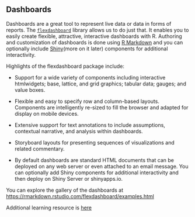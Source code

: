 ## Dashboards

Dashboards are a great tool to represent live data or data in forms of reports. The [`flexdashboard`](http://rmarkdown.rstudio.com/flexdashboard/) library allows us to do just that. It enables you to easily create flexible, attractive, interactive dashboards with R. Authoring and customization of dashboards is done using [R Markdown](http://rmarkdown.rstudio.com/) and you can optionally include [Shiny](http://shiny.rstudio.com/)(more on it later) components for additional interactivity.

Highlights of the flexdashboard package include:

-    Support for a wide variety of components including interactive htmlwidgets; base, lattice, and grid graphics; tabular data; gauges; and value boxes.

-    Flexible and easy to specify row and column-based layouts. Components are intelligently re-sized to fill the browser and adapted for display on mobile devices.

-    Extensive support for text annotations to include assumptions, contextual narrative, and analysis within dashboards.

-    Storyboard layouts for presenting sequences of visualizations and related commentary.

-    By default dashboards are standard HTML documents that can be deployed on any web server or even attached to an email message. You can optionally add Shiny components for additional interactivity and then deploy on Shiny Server or shinyapps.io.


You can explore the gallery of the dashboards at <https://rmarkdown.rstudio.com/flexdashboard/examples.html>


Additional learning resource is [here](https://blog.rstudio.com/2016/05/17/flexdashboard-easy-interactive-dashboards-for-r/)
